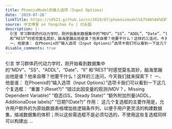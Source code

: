 ```yaml
---
title: PhoenixModel的输入选项（Input Options）
date: '2019-07-26'
linkTitle: https://s0521.github.io/cn/2019/07/phoenixmodel%E7%9A%84%E8%BE%93%E5%85%A5%E9%80%89%E9%A1%B9input-options/
source: 中文博客 on Yongchao Fu | 付永超
description: |-
  引言 学习群体药代动力学时，刚开始看到数据集中的“MDV”、“SS”、“ADDL”、“Date”、“II”
  和“REST”时感觉莫名其妙，脑海里蹦出他是谁？他来自哪？他要干什么！这样的三连问，今天我们就来探索下！
  一、他是谁： 在Phoenix的“输入选项（Input Options）”选项卡我们可以看到一下这几个复选框： “重置？(Reset?)” “错过此因变量的观测(MDV？，Missing Dependent Variable)” “稳态(SS，Steady State)” “额外附加剂量(ADDL，AdditionaDose labels)” “日期?(Date?)” 作用： 这几个复选框的主要作用是，允许用户额外的为原始数据表格增加些逻辑条件列，以便于用户更灵活的构建数据集，缩减数据集的体积；所以这些需选框不是必须勾选的，不使用这些复选框同样可以构建出 ...
disable_comments: true
---
```

引言 学习群体药代动力学时，刚开始看到数据集中的“MDV”、“SS”、“ADDL”、“Date”、“II”
和“REST”时感觉莫名其妙，脑海里蹦出他是谁？他来自哪？他要干什么！这样的三连问，今天我们就来探索下！
一、他是谁： 在Phoenix的“输入选项（Input Options）”选项卡我们可以看到一下这几个复选框： “重置？(Reset?)” “错过此因变量的观测(MDV？，Missing Dependent Variable)” “稳态(SS，Steady State)” “额外附加剂量(ADDL，AdditionaDose labels)” “日期?(Date?)” 作用： 这几个复选框的主要作用是，允许用户额外的为原始数据表格增加些逻辑条件列，以便于用户更灵活的构建数据集，缩减数据集的体积；所以这些需选框不是必须勾选的，不使用这些复选框同样可以构建出 ...
